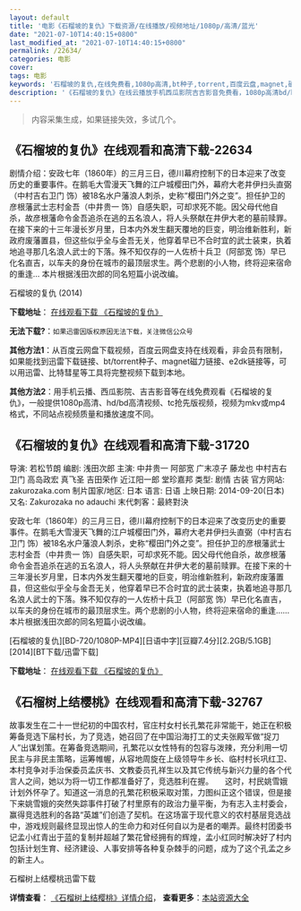 ```yaml
---
layout: default
title: '电影《石榴坡的复仇》下载资源/在线播放/视频地址/1080p/高清/蓝光'
date: "2021-07-10T14:40:15+0800"
last_modified_at: "2021-07-10T14:40:15+0800"
permalink: /22634/
categories: 电影
cover:
tags: 电影
keywords: '石榴坡的复仇,在线免费看,1080p高清,bt种子,torrent,百度云盘,magnet,磁力链,迅雷下载资源'
description: '《石榴坡的复仇》在线云播放手机西瓜影院吉吉影音免费看，1080p高清bd/hd未删减完整版和tc抢先枪版，mkv/mp4格式，附带bt/torrent种子、magnet/磁力链、百度云盘、网盘资源迅雷下载链接'
---
```


>内容采集生成，如果链接失效，多试几个。


## 《石榴坡的复仇》在线观看和高清下载-22634

剧情介绍：安政七年（1860年）的三月三日，德川幕府控制下的日本迎来了改变历史的重要事件。在鹅毛大雪漫天飞舞的江户城樱田门外，幕府大老井伊扫头直弼（中村吉右卫门 饰）被18名水户藩浪人刺杀，史称“樱田门外之变”。担任护卫的彦根藩武士志村金吾（中井贵一 饰）自感失职，可却求死不能。因父母代他自杀，故彦根藩命令金吾追杀在逃的五名浪人，将人头祭献在井伊大老的墓前赎罪。在接下来的十三年漫长岁月里，日本内外发生翻天覆地的巨变，明治维新胜利，新政府废藩置县，但这些似乎全与金吾无关，他穿着早已不合时宜的武士装束，执着地追寻那几名浪人武士的下落。殊不知仅存的一人佐桥十兵卫（阿部宽 饰）早已化名直吉，以车夫的身份在城市的最顶层求生。两个悲剧的小人物，终将迎来宿命的重逢…   本片根据浅田次郎的同名短篇小说改编。


石榴坡的复仇 (2014)

**下载地址**： [在线观看下载 《石榴坡的复仇》](https://www.btbtdy.me/btdy/dy357.html) 


**无法下载?**：`如果迅雷因版权原因无法下载，关注微信公众号 `

**其他方法1**：从百度云网盘下载视频，百度云网盘支持在线观看，非会员有限制，如果能找到迅雷下载链接、bt/torrent种子、magnet磁力链接、e2dk链接等，可以用迅雷、比特彗星等工具将完整视频下载到本地。

**其他方法2**：用手机云播、西瓜影院、吉吉影音等在线免费观看《石榴坡的复仇》，一般提供1080p高清、hd/bd高清视频、tc抢先版视频，视频为mkv或mp4格式，不同站点视频质量和播放速度不同。


## 《石榴坡的复仇》在线观看和高清下载-31720

导演: 若松节朗 编剧: 浅田次郎 主演: 中井贵一 阿部宽 广末凉子 藤龙也 中村吉右卫门 高岛政宏 真飞圣 吉田荣作 近江阳一郎 堂珍嘉邦 类型: 剧情 古装 官方网站: zakurozaka.com 制片国家/地区: 日本 语言: 日语 上映日期: 2014-09-20(日本) 又名: Zakurozaka no adauchi 末代刺客：最終對決

安政七年（1860年）的三月三日，德川幕府控制下的日本迎来了改变历史的重要事件。在鹅毛大雪漫天飞舞的江户城樱田门外，幕府大老井伊扫头直弼（中村吉右卫门 饰）被18名水户藩浪人刺杀，史称“樱田门外之变”。担任护卫的彦根藩武士志村金吾（中井贵一 饰）自感失职，可却求死不能。因父母代他自杀，故彦根藩命令金吾追杀在逃的五名浪人，将人头祭献在井伊大老的墓前赎罪。在接下来的十三年漫长岁月里，日本内外发生翻天覆地的巨变，明治维新胜利，新政府废藩置县，但这些似乎全与金吾无关，他穿着早已不合时宜的武士装束，执着地追寻那几名浪人武士的下落。殊不知仅存的一人佐桥十兵卫（阿部宽 饰）早已化名直吉，以车夫的身份在城市的最顶层求生。两个悲剧的小人物，终将迎来宿命的重逢…… 本片根据浅田次郎的同名短篇小说改编。


[石榴坡的复仇][BD-720/1080P-MP4][日语中字][豆瓣7.4分][2.2GB/5.1GB][2014][BT下载/迅雷下载]

**下载地址**： [在线观看下载 《石榴坡的复仇》](https://www.btdx8.com/torrent/zakurozaka-no_adauchi_2014.html) 


## 《石榴树上结樱桃》在线观看和高清下载-32767

故事发生在二十一世纪初的中国农村，官庄村女村长孔繁花非常能干，她正在积极筹备竞选下届村长，为了竞选，她召回了在中国沿海打工的丈夫张殿军做“捉刀人&rdquo;出谋划策。在筹备竞选期间，孔繁花以女性特有的包容与泼辣，充分利用一切民主与非民主策略，运筹帷幄，从容地周旋在上级领导牛乡长、临村村长巩红卫、本村竞争对手治保委员孟庆书、文教委员孔祥生以及其它传统与新兴力量的各个代言人之间，她以为将一切工作都准备好了，竞选胜利在握。</span>　　这时，村民姚雪娥计划外怀孕了。知道这一消息的孔繁花积极采取对策，力图纠正这个错误，但是接下来姚雪娥的突然失踪事件打破了村里原有的政治力量平衡，为有志入主村委会，赢得竞选胜利的各路“英雄”们创造了契机。在这场富于现代意义的农村基层竞选战中，游戏规则最终显现出惊人的生命力和对任何自以为是者的嘲弄。最终村团委书记孟小红青出于蓝的复制并超越了繁花曾经拥有的辉煌，孟小红同时解决好了村内包括计划生育、经济建设、人事安排等各种复杂棘手的问题，成为了这个孔孟之乡的新主人。</span>


石榴树上结樱桃迅雷下载

**详情查看**： [《石榴树上结樱桃》详情介绍](/movie/32767/)， **查看更多**：[本站资源大全](/movie/t/all/)


